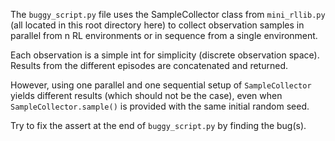 The `buggy_script.py` file uses the SampleCollector class from `mini_rllib.py`
(all located in this root directory here) to collect observation samples
in parallel from n RL environments or in sequence from a single environment.

Each observation is a simple int for simplicity (discrete observation space).
Results from the different episodes are concatenated and returned.

However, using one parallel and one sequential setup of `SampleCollector` yields
different results (which should not be the case), even when
`SampleCollector.sample()` is provided with the same initial random seed.

Try to fix the assert at the end of `buggy_script.py` by finding the bug(s).
